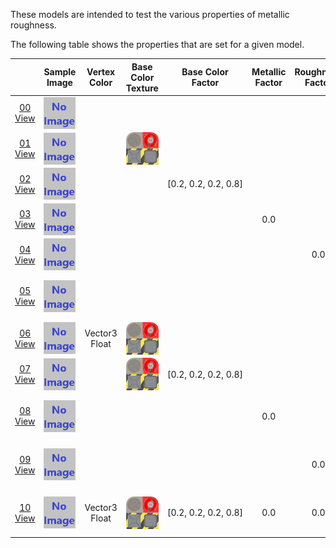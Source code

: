 These models are intended to test the various properties of metallic roughness.  
 
The following table shows the properties that are set for a given model.  

|   | Sample Image | Vertex Color | Base Color Texture | Base Color Factor | Metallic Factor | Roughness Factor | Metallic Roughness Texture |
| :---: | :---: | :---: | :---: | :---: | :---: | :---: | :---: |
| [00](Material_MetallicRoughness_00.gltf)<br>[View](https://bghgary.github.io/glTF-Asset-Generator/Preview/BabylonJS/?fileName=Material_MetallicRoughness_00.gltf) | [<img src="Thumbnails/Material_MetallicRoughness_00.png" align="middle">](SampleImages/Material_MetallicRoughness_00.png) |   |   |   |   |   |   |
| [01](Material_MetallicRoughness_01.gltf)<br>[View](https://bghgary.github.io/glTF-Asset-Generator/Preview/BabylonJS/?fileName=Material_MetallicRoughness_01.gltf) | [<img src="Thumbnails/Material_MetallicRoughness_01.png" align="middle">](SampleImages/Material_MetallicRoughness_01.png) |   | [<img src="Thumbnails/BaseColor_Plane.png" align="middle">](Textures/BaseColor_Plane.png) |   |   |   |   |
| [02](Material_MetallicRoughness_02.gltf)<br>[View](https://bghgary.github.io/glTF-Asset-Generator/Preview/BabylonJS/?fileName=Material_MetallicRoughness_02.gltf) | [<img src="Thumbnails/Material_MetallicRoughness_02.png" align="middle">](SampleImages/Material_MetallicRoughness_02.png) |   |   | [0.2,&nbsp;0.2,&nbsp;0.2,&nbsp;0.8] |   |   |   |
| [03](Material_MetallicRoughness_03.gltf)<br>[View](https://bghgary.github.io/glTF-Asset-Generator/Preview/BabylonJS/?fileName=Material_MetallicRoughness_03.gltf) | [<img src="Thumbnails/Material_MetallicRoughness_03.png" align="middle">](SampleImages/Material_MetallicRoughness_03.png) |   |   |   | 0.0 |   |   |
| [04](Material_MetallicRoughness_04.gltf)<br>[View](https://bghgary.github.io/glTF-Asset-Generator/Preview/BabylonJS/?fileName=Material_MetallicRoughness_04.gltf) | [<img src="Thumbnails/Material_MetallicRoughness_04.png" align="middle">](SampleImages/Material_MetallicRoughness_04.png) |   |   |   |   | 0.0 |   |
| [05](Material_MetallicRoughness_05.gltf)<br>[View](https://bghgary.github.io/glTF-Asset-Generator/Preview/BabylonJS/?fileName=Material_MetallicRoughness_05.gltf) | [<img src="Thumbnails/Material_MetallicRoughness_05.png" align="middle">](SampleImages/Material_MetallicRoughness_05.png) |   |   |   |   |   | [<img src="Thumbnails/MetallicRoughness_Plane.png" align="middle">](Textures/MetallicRoughness_Plane.png) |
| [06](Material_MetallicRoughness_06.gltf)<br>[View](https://bghgary.github.io/glTF-Asset-Generator/Preview/BabylonJS/?fileName=Material_MetallicRoughness_06.gltf) | [<img src="Thumbnails/Material_MetallicRoughness_06.png" align="middle">](SampleImages/Material_MetallicRoughness_06.png) | Vector3 Float | [<img src="Thumbnails/BaseColor_Plane.png" align="middle">](Textures/BaseColor_Plane.png) |   |   |   |   |
| [07](Material_MetallicRoughness_07.gltf)<br>[View](https://bghgary.github.io/glTF-Asset-Generator/Preview/BabylonJS/?fileName=Material_MetallicRoughness_07.gltf) | [<img src="Thumbnails/Material_MetallicRoughness_07.png" align="middle">](SampleImages/Material_MetallicRoughness_07.png) |   | [<img src="Thumbnails/BaseColor_Plane.png" align="middle">](Textures/BaseColor_Plane.png) | [0.2,&nbsp;0.2,&nbsp;0.2,&nbsp;0.8] |   |   |   |
| [08](Material_MetallicRoughness_08.gltf)<br>[View](https://bghgary.github.io/glTF-Asset-Generator/Preview/BabylonJS/?fileName=Material_MetallicRoughness_08.gltf) | [<img src="Thumbnails/Material_MetallicRoughness_08.png" align="middle">](SampleImages/Material_MetallicRoughness_08.png) |   |   |   | 0.0 |   | [<img src="Thumbnails/MetallicRoughness_Plane.png" align="middle">](Textures/MetallicRoughness_Plane.png) |
| [09](Material_MetallicRoughness_09.gltf)<br>[View](https://bghgary.github.io/glTF-Asset-Generator/Preview/BabylonJS/?fileName=Material_MetallicRoughness_09.gltf) | [<img src="Thumbnails/Material_MetallicRoughness_09.png" align="middle">](SampleImages/Material_MetallicRoughness_09.png) |   |   |   |   | 0.0 | [<img src="Thumbnails/MetallicRoughness_Plane.png" align="middle">](Textures/MetallicRoughness_Plane.png) |
| [10](Material_MetallicRoughness_10.gltf)<br>[View](https://bghgary.github.io/glTF-Asset-Generator/Preview/BabylonJS/?fileName=Material_MetallicRoughness_10.gltf) | [<img src="Thumbnails/Material_MetallicRoughness_10.png" align="middle">](SampleImages/Material_MetallicRoughness_10.png) | Vector3 Float | [<img src="Thumbnails/BaseColor_Plane.png" align="middle">](Textures/BaseColor_Plane.png) | [0.2,&nbsp;0.2,&nbsp;0.2,&nbsp;0.8] | 0.0 | 0.0 | [<img src="Thumbnails/MetallicRoughness_Plane.png" align="middle">](Textures/MetallicRoughness_Plane.png) |
 

